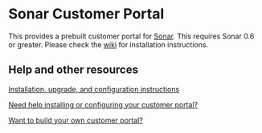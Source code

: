 # Sonar Customer Portal
This provides a prebuilt customer portal for [Sonar](https://sonar.software). This requires Sonar 0.6 or greater. Please check the [wiki](https://github.com/SonarSoftware/customer_portal/wiki) for installation instructions.


## Help and other resources
[Installation, upgrade, and configuration instructions](https://github.com/SonarSoftware/customer_portal/wiki)

[Need help installing or configuring your customer portal?](https://sonar.software/contact)

[Want to build your own customer portal?](https://packagist.org/packages/sonarsoftware/customer_portal_framework)
